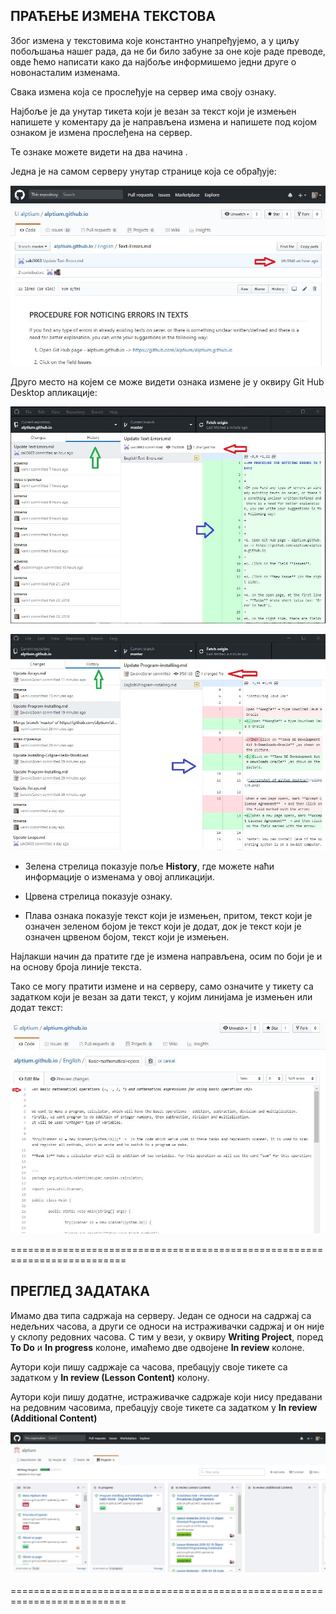 ﻿## ПРАЋЕЊЕ ИЗМЕНА ТЕКСТОВА


Због измена у текстовима које константно унапређујемо, а у циљу побољшања нашег рада, да не би било забуне за оне које раде преводе, овде ћемо написати како да најбоље информишемо једни друге о новонасталим изменама.

Свака измена која се прослеђује на сервер има своју ознаку.
 
Најбоље је да унутар тикета који је везан за текст који је измењен напишете у коментару да је направљена измена и напишете под којом ознаком је измена прослеђена на сервер.

Те ознаке можете видети на два начина .

Једна је на самом серверу унутар странице која се обрађује:


![screenshot of github desktop](/slike1/20.JPG)


Друго место на којем се може видети ознака измене је у оквиру Git Hub Desktop апликације:


![screenshot of github desktop](/slike1/19.JPG)


![screenshot of github desktop](/slike1/21.JPG)


- Зелена стрелица показује поље **History**, где можете наћи информације о изменама у овој апликацији.

- Црвена стрелица показује ознаку.

- Плава ознака показује текст који је измењен, притом, текст који је означен зеленом бојом је текст који је додат, док је текст који је означен црвеном бојом, текст који је измењен.

Најлакши начин да пратите где је измена направљена, осим по боји је и на основу броја линије текста.

Тако се могу пратити измене и на серверу, само означите у тикету са задатком који је везан за дати текст, у којим линијама је измењен или додат текст:


![screenshot of github desktop](/slike1/22.JPG)


==========================================================================

## ПРЕГЛЕД ЗАДАТАКА 

Имамо два типа садржаја на серверу. Један се односи на садржај са недељних часова, а други се односи на истраживачки садржај и он није у склопу редовних часова. 
С тим у вези, у оквиру **Writing Project**, поред **To Do** и **In progress** колоне, имаћемо две одвојене **In review** колоне.

Аутори који пишу садржаје са часова, пребацују своје тикете са задатком у **In review (Lesson Content)** колону.

Аутори који пишу додатне, истраживачке садржаје који нису предавани на редовним часовима, пребацују своје тикете са задатком у **In review (Additional Content)**


![screenshot of github desktop](/slike1/23.JPG)


==========================================================================
